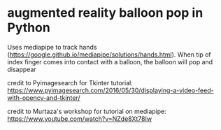 # augmented reality balloon pop in Python

Uses mediapipe to track hands (https://google.github.io/mediapipe/solutions/hands.html). 
When tip of index finger comes into contact with a balloon, the balloon will pop and disappear

credit to Pyimagesearch for Tkinter tutorial: https://www.pyimagesearch.com/2016/05/30/displaying-a-video-feed-with-opencv-and-tkinter/

credit to Murtaza's workshop for tutorial on mediapipe: https://www.youtube.com/watch?v=NZde8Xt78Iw
